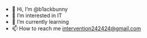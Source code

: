 - 👋 Hi, I’m @b1ackbunny
- 👀 I’m interested in IT
- 🌱 I’m currently learning 
- 📫 How to reach me intervention242424@gmail.com
